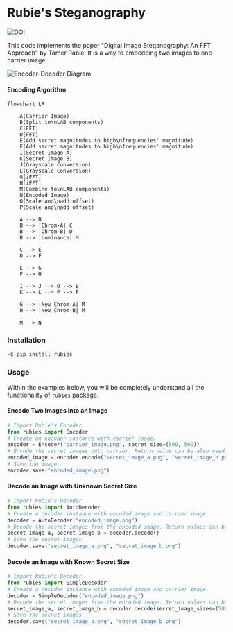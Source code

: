 # Rubie's Steganography
[![DOI](https://zenodo.org/badge/DOI/10.5281/zenodo.15488035.svg)](https://doi.org/10.5281/zenodo.15488035)

This code implements the paper "Digital Image Steganography: An FFT Approach" by Tamer Rabie. It is a way to embedding two images to one carrier image.

![Encoder-Decoder Diagram](./docs/diagram.png)

#### Encoding Algorithm
```mermaid
flowchart LR

    A(Carrier Image)
    B(Split to\nLAB components)
    C[FFT]
    D[FFT]
    E(Add secret magnitudes to high\nfrequencies' magnitude)
    F(Add secret magnitudes to high\nfrequencies' magnitude)
    I(Secret Image A)
    K(Secret Image B)
    J(Grayscale Conversion)
    L(Grayscale Conversion)
    G[iFFT]
    H[iFFT]
    M(Combine to\nLAB components)
    N(Encoded Image)
    O(Scale and\nadd offset)
    P(Scale and\nadd offset)

    A --> B
    B --> |Chrom-A| C
    B --> |Chrom-B| D
    B --> |Luminance| M
    
    C --> E
    D --> F

    E --> G
    F --> H

    I --> J --> O --> E
    K --> L --> P --> F

    G --> |New Chrom-A| M
    H --> |New Chrom-B| M

    M --> N
```

### Installation
```bash
~$ pip install rubies
```

### Usage
Within the examples below, you will be completely understand all the functionality of `rubies` package.

#### Encode Two Images into an Image
```python
# Import Rubie's Encoder.
from rubies import Encoder
# Create an encoder instance with carrier image.
encoder = Encoder("carrier_image.png", secret_size=(500, 500))
# Encode the secret images onto carrier. Return value can be also used.
encoded_image = encoder.encode("secret_image_a.png", "secret_image_b.png")
# Save the image.
encoder.save("encoded_image.png")
```

#### Decode an Image with Unknown Secret Size

```python
# Import Rubie's Decoder.
from rubies import AutoDecoder
# Create a decoder instance with encoded image and carrier image.
decoder = AutoDecoder("encoded_image.png")
# Decode the secret images from the encoded image. Return values can be also used.
secret_image_a, secret_image_b = decoder.decode()
# Save the secret images.
decoder.save("secret_image_a.png", "secret_image_b.png")
```

#### Decode an Image with Known Secret Size

```python
# Import Rubie's Decoder.
from rubies import SimpleDecoder
# Create a decoder instance with encoded image and carrier image.
decoder = SimpleDecoder("encoded_image.png")
# Decode the secret images from the encoded image. Return values can be also used.
secret_image_a, secret_image_b = decoder.decode(secret_image_sizes=(500, 500))
# Save the secret images.
decoder.save("secret_image_a.png", "secret_image_b.png")
```
